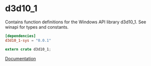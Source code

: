 # d3d10_1 #
Contains function definitions for the Windows API library d3d10_1. See winapi for types and constants.

```toml
[dependencies]
d3d10_1-sys = "0.0.1"
```

```rust
extern crate d3d10_1;
```

[Documentation](https://retep998.github.io/doc/d3d10_1/)

